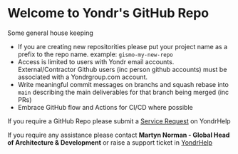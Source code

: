 # Welcome to Yondr's GitHub Repo
Some general house keeping
 - If you are creating new repositorities please put your project name as a prefix to the repo name. example: `gismo-my-new-repo`
 - Access is limited to users with Yondr email accounts. External/Contractor Github users (inc person github accounts) must be associated with a Yondrgroup.com account.
 - Write meaningful commit messages on branchs and squash rebase into `main` describing the main deliverables for that branch being merged (inc PRs)
 - Embrace GitHub flow and Actions for CI/CD where possible

If you require a GitHub Repo please submit a [Service Request](https://yondrgroup.freshservice.com/catalog/request_items/173) on YondrHelp

If you require any assistance please contact **Martyn Norman - Global Head of Architecture & Development** 
or raise a support ticket in [YondrHelp](https://helpdesk.yondrhelp.com/a/dashboard/default)
